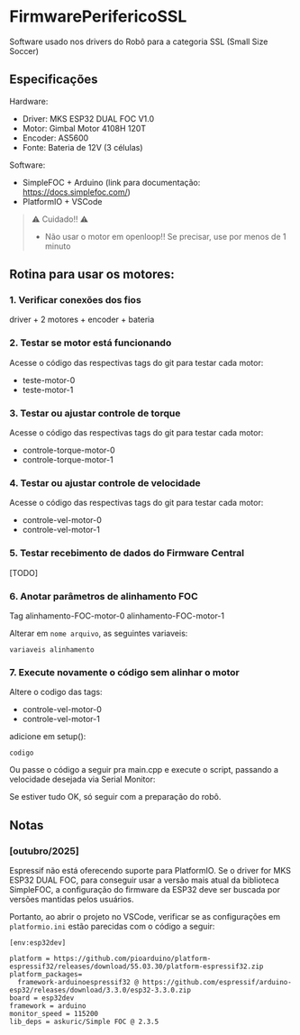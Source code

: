 # FirmwarePerifericoSSL

Software usado nos drivers do Robô para a categoria SSL (Small Size Soccer)

## Especificações

Hardware:

- Driver: MKS ESP32 DUAL FOC V1.0
- Motor: Gimbal Motor 4108H 120T
- Encoder: AS5600
- Fonte: Bateria de 12V (3 células)

Software: 

- SimpleFOC + Arduino (link para documentação: https://docs.simplefoc.com/)
- PlatformIO + VSCode

> :warning: Cuidado!! :warning:
>
> - Não usar o motor em openloop!! Se precisar, use por menos de 1 minuto

## Rotina para usar os motores:

### 1. Verificar conexões dos fios

driver + 2 motores + encoder + bateria

### 2. Testar se motor está funcionando

Acesse o código das respectivas tags do git para testar cada motor:

- teste-motor-0
- teste-motor-1

### 3. Testar ou ajustar controle de torque

Acesse o código das respectivas tags do git para testar cada motor:

- controle-torque-motor-0
- controle-torque-motor-1

### 4. Testar ou ajustar controle de velocidade

Acesse o código das respectivas tags do git para testar cada motor:

- controle-vel-motor-0
- controle-vel-motor-1

### 5. Testar recebimento de dados do Firmware Central

[TODO]

<!-- Verificar montagem dos componentes

Tag recebimento_firm_central -->

### 6. Anotar parâmetros de alinhamento FOC

Tag alinhamento-FOC-motor-0
alinhamento-FOC-motor-1

Alterar em `nome arquivo`, as seguintes variaveis:

```
variaveis alinhamento
```

### 7. Execute novamente o código sem alinhar o motor

Altere o codigo das tags: 

- controle-vel-motor-0
- controle-vel-motor-1

adicione em setup():

```
codigo
```

Ou passe o código a seguir pra main.cpp e execute o script, passando a velocidade desejada via Serial Monitor:


Se estiver tudo OK, só seguir com a preparação do robô.

## Notas

### [outubro/2025]

Espressif não está oferecendo suporte para PlatformIO. Se o driver for MKS ESP32 DUAL FOC, para conseguir usar a versão  mais atual da biblioteca SimpleFOC, a configuração do firmware da ESP32 deve ser buscada por versões mantidas pelos usuários.

Portanto, ao abrir o projeto no VSCode, verificar se as configurações em `platformio.ini` estão parecidas com o código a seguir:

```
[env:esp32dev]

platform = https://github.com/pioarduino/platform-espressif32/releases/download/55.03.30/platform-espressif32.zip
platform_packages=
  framework-arduinoespressif32 @ https://github.com/espressif/arduino-esp32/releases/download/3.3.0/esp32-3.3.0.zip
board = esp32dev
framework = arduino
monitor_speed = 115200
lib_deps = askuric/Simple FOC @ 2.3.5

```